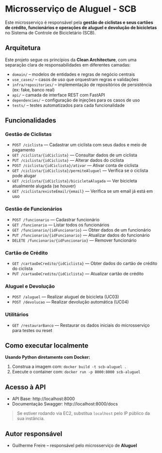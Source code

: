 # Microsserviço de Aluguel - SCB

Este microsserviço é responsável pela **gestão de ciclistas e seus cartões de crédito, funcionários e operações de aluguel e devolução de bicicletas** no Sistema de Controle de Bicicletário (SCB).

## Arquitetura

Este projeto segue os princípios da **Clean Architecture**, com uma separação clara de responsabilidades em diferentes camadas:

- `domain/` – modelos de entidades e regras de negócio centrais
- `use_cases/` – casos de uso que orquestram regras e validações
- `infra/repositories/` – implementação de repositórios de persistência (ex: fake, banco real)
- `api/` – camada de interface REST com FastAPI
- `dependencies/` – configuração de injeções para os casos de uso
- `tests/` – testes automatizados para cada funcionalidade

## Funcionalidades

### Gestão de Ciclistas

- `POST /ciclista` — Cadastrar um ciclista com seus dados e meio de pagamento
- `GET /ciclista/{idCiclista}` — Consultar dados de um ciclista
- `PUT /ciclista/{idCiclista}` — Alterar dados do ciclista
- `POST /ciclista/{idCiclista}/ativar` — Ativar conta de ciclista
- `GET /ciclista/{idCiclista}/permiteAluguel` — Verifica se o ciclista pode alugar
- `GET /ciclista/{idCiclista}/bicicletaAlugada` — Ver bicicleta atualmente alugada (se houver)
- `GET /ciclista/existeEmail/{email}` — Verifica se um email já está em uso

### Gestão de Funcionários

- `POST /funcionario` — Cadastrar funcionário
- `GET /funcionario` — Listar todos os funcionários
- `GET /funcionario/{idFuncionario}` — Obter dados de um funcionário
- `PUT /funcionario/{idFuncionario}` — Atualizar dados do funcionário
- `DELETE /funcionario/{idFuncionario}` — Remover funcionário

### Cartão de Crédito

- `GET /cartaoDeCredito/{idCiclista}` — Obter dados do cartão de crédito do ciclista
- `PUT /cartaoDeCredito/{idCiclista}` — Atualizar cartão de crédito

### Aluguel e Devolução

- `POST /aluguel` — Realizar aluguel de bicicleta (UC03)
- `POST /devolucao` — Realizar devolução automática (UC04)

### Utilitários

- `GET /restaurarBanco` — Restaurar os dados iniciais do microsserviço para testes ou reset


## Como executar localmente

**Usando Python diretamente com Docker:**

1. Construa a imagem com: `docker build -t scb-aluguel .`
2. Execute o container com: `docker run -p 8000:8000 scb-aluguel`

## Acesso à API

- API Base: http://localhost:8000
- Documentação Swagger: http://localhost:8000/docs

> Se estiver rodando via EC2, substitua `localhost` pelo IP público da sua instância.

## Autor responsável

- Guilherme Freire – responsável pelo microsserviço de **Aluguel**